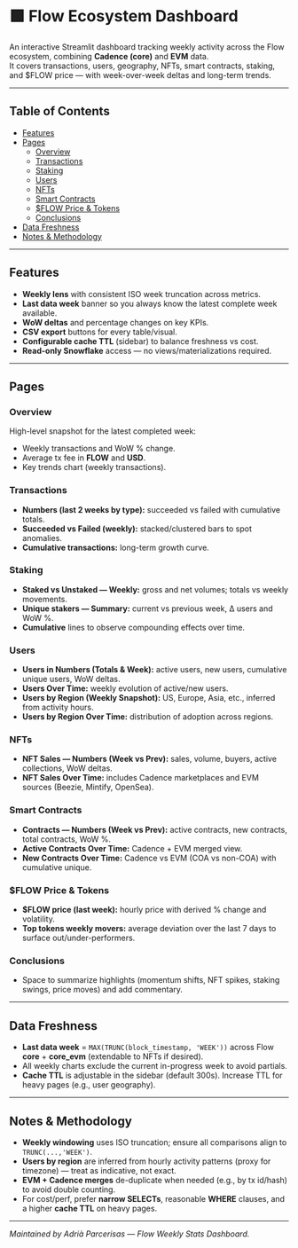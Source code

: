 # 🟩 Flow Ecosystem Dashboard

An interactive Streamlit dashboard tracking weekly activity across the Flow ecosystem, combining **Cadence (core)** and **EVM** data.  
It covers transactions, users, geography, NFTs, smart contracts, staking, and $FLOW price — with week-over-week deltas and long-term trends.

---

## Table of Contents
- [Features](#features)
- [Pages](#pages)
  - [Overview](#overview)
  - [Transactions](#transactions)
  - [Staking](#staking)
  - [Users](#users)
  - [NFTs](#nfts)
  - [Smart Contracts](#smart-contracts)
  - [$FLOW Price & Tokens](#flow-price--tokens)
  - [Conclusions](#conclusions)
- [Data Freshness](#data-freshness)
- [Notes & Methodology](#notes--methodology)

---

## Features
- **Weekly lens** with consistent ISO week truncation across metrics.
- **Last data week** banner so you always know the latest complete week available.
- **WoW deltas** and percentage changes on key KPIs.
- **CSV export** buttons for every table/visual.
- **Configurable cache TTL** (sidebar) to balance freshness vs cost.
- **Read-only Snowflake** access — no views/materializations required.

---

## Pages

### Overview
High-level snapshot for the latest completed week:
- Weekly transactions and WoW % change.
- Average tx fee in **FLOW** and **USD**.
- Key trends chart (weekly transactions).

### Transactions
- **Numbers (last 2 weeks by type):** succeeded vs failed with cumulative totals.
- **Succeeded vs Failed (weekly):** stacked/clustered bars to spot anomalies.
- **Cumulative transactions:** long-term growth curve.

### Staking
- **Staked vs Unstaked — Weekly:** gross and net volumes; totals vs weekly movements.
- **Unique stakers — Summary:** current vs previous week, Δ users and WoW %.
- **Cumulative** lines to observe compounding effects over time.

### Users
- **Users in Numbers (Totals & Week):** active users, new users, cumulative unique users, WoW deltas.
- **Users Over Time:** weekly evolution of active/new users.
- **Users by Region (Weekly Snapshot):** US, Europe, Asia, etc., inferred from activity hours.
- **Users by Region Over Time:** distribution of adoption across regions.

### NFTs
- **NFT Sales — Numbers (Week vs Prev):** sales, volume, buyers, active collections, WoW deltas.
- **NFT Sales Over Time:** includes Cadence marketplaces and EVM sources (Beezie, Mintify, OpenSea).

### Smart Contracts
- **Contracts — Numbers (Week vs Prev):** active contracts, new contracts, total contracts, WoW %.
- **Active Contracts Over Time:** Cadence + EVM merged view.
- **New Contracts Over Time:** Cadence vs EVM (COA vs non-COA) with cumulative unique.

### $FLOW Price & Tokens
- **$FLOW price (last week):** hourly price with derived % change and volatility.
- **Top tokens weekly movers:** average deviation over the last 7 days to surface out/under-performers.

### Conclusions
- Space to summarize highlights (momentum shifts, NFT spikes, staking swings, price moves) and add commentary.

---

## Data Freshness
- **Last data week** = `MAX(TRUNC(block_timestamp, 'WEEK'))` across Flow **core** + **core_evm** (extendable to NFTs if desired).
- All weekly charts exclude the current in-progress week to avoid partials.
- **Cache TTL** is adjustable in the sidebar (default 300s). Increase TTL for heavy pages (e.g., user geography).

---

## Notes & Methodology

* **Weekly windowing** uses ISO truncation; ensure all comparisons align to `TRUNC(...,'WEEK')`.
* **Users by region** are inferred from hourly activity patterns (proxy for timezone) — treat as indicative, not exact.
* **EVM + Cadence merges** de-duplicate when needed (e.g., by tx id/hash) to avoid double counting.
* For cost/perf, prefer **narrow SELECTs**, reasonable **WHERE** clauses, and a higher **cache TTL** on heavy pages.

---

*Maintained by Adrià Parcerisas — Flow Weekly Stats Dashboard.*
